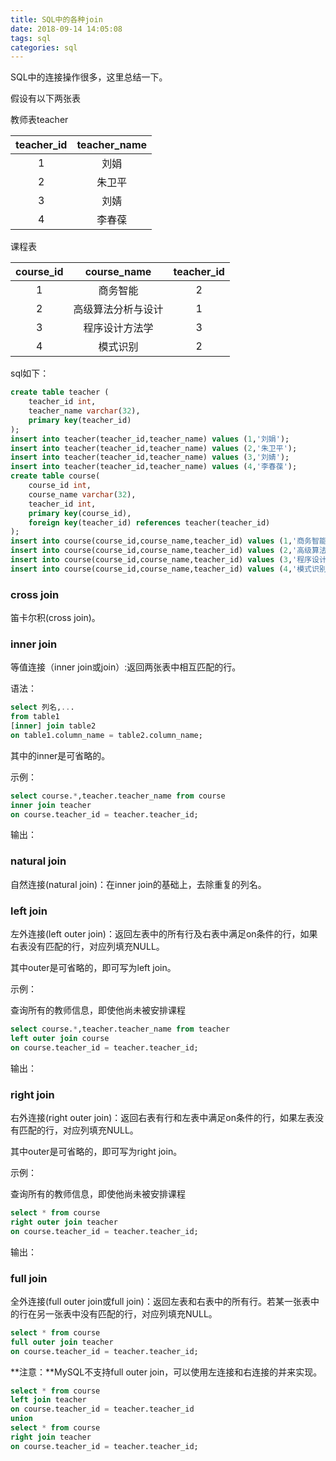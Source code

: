 ```yaml
---
title: SQL中的各种join
date: 2018-09-14 14:05:08
tags: sql
categories: sql
---
```


SQL中的连接操作很多，这里总结一下。

<!--more-->

假设有以下两张表

教师表teacher

| teacher_id | teacher_name |
| :--------: | :----------: |
|     1      |     刘娟     |
|     2      |    朱卫平    |
|     3      |     刘婧     |
|     4      |    李春葆    |

课程表

| course_id |    course_name     | teacher_id |
| :-------: | :----------------: | :--------: |
|     1     |      商务智能      |     2      |
|     2     | 高级算法分析与设计 |     1      |
|     3     |   程序设计方法学   |     3      |
|     4     |      模式识别      |     2      |

sql如下：

```sql
create table teacher (
    teacher_id int,
    teacher_name varchar(32),
    primary key(teacher_id)
);
insert into teacher(teacher_id,teacher_name) values (1,'刘娟');
insert into teacher(teacher_id,teacher_name) values (2,'朱卫平');
insert into teacher(teacher_id,teacher_name) values (3,'刘婧');
insert into teacher(teacher_id,teacher_name) values (4,'李春葆');
create table course(
    course_id int,
    course_name varchar(32),
    teacher_id int,
    primary key(course_id),
    foreign key(teacher_id) references teacher(teacher_id)
);
insert into course(course_id,course_name,teacher_id) values (1,'商务智能',2);
insert into course(course_id,course_name,teacher_id) values (2,'高级算法分析与设计',1);
insert into course(course_id,course_name,teacher_id) values (3,'程序设计方法学',3);
insert into course(course_id,course_name,teacher_id) values (4,'模式识别',2);
```

### cross join

笛卡尔积(cross join)。

### inner join

等值连接（inner join或join）:返回两张表中相互匹配的行。

语法：

```sql
select 列名,...
from table1
[inner] join table2
on table1.column_name = table2.column_name;
```

其中的inner是可省略的。

示例：

```sql
select course.*,teacher.teacher_name from course
inner join teacher
on course.teacher_id = teacher.teacher_id;
```

输出：

### natural join

自然连接(natural join)：在inner join的基础上，去除重复的列名。

### left join

左外连接(left outer join)：返回左表中的所有行及右表中满足on条件的行，如果右表没有匹配的行，对应列填充NULL。

其中outer是可省略的，即可写为left join。

示例：

查询所有的教师信息，即使他尚未被安排课程

```sql
select course.*,teacher.teacher_name from teacher
left outer join course
on course.teacher_id = teacher.teacher_id;
```

输出：

### right join

右外连接(right outer join)：返回右表有行和左表中满足on条件的行，如果左表没有匹配的行，对应列填充NULL。

其中outer是可省略的，即可写为right join。

示例：

查询所有的教师信息，即使他尚未被安排课程

```sql
select * from course
right outer join teacher
on course.teacher_id = teacher.teacher_id;
```

输出：

### full join

全外连接(full outer join或full join)：返回左表和右表中的所有行。若某一张表中的行在另一张表中没有匹配的行，对应列填充NULL。

```sql
select * from course
full outer join teacher
on course.teacher_id = teacher.teacher_id;
```

**注意：**MySQL不支持full outer join，可以使用左连接和右连接的并来实现。

```sql
select * from course
left join teacher
on course.teacher_id = teacher.teacher_id
union 
select * from course
right join teacher
on course.teacher_id = teacher.teacher_id;
```







